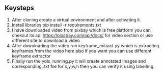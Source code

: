 ## Keysteps
1. After cloning create a virtual environment and after activating it.
2. Install libraries pip install -r requirements.txt
3. I have downloaded video from pixbay which is free platform you can chekout its api https://pixabay.com/api/docs/ for video section or use different site to download a video
4. After downloading the video run keyframe_extract.py which is extracting keyframes from the video here also if you want you can use different keyframe extractor
5. Finally run the yolo_running.py it will create annotated images and corresponding .txt file for x,y,w,h then you can verify it using labelImg.
